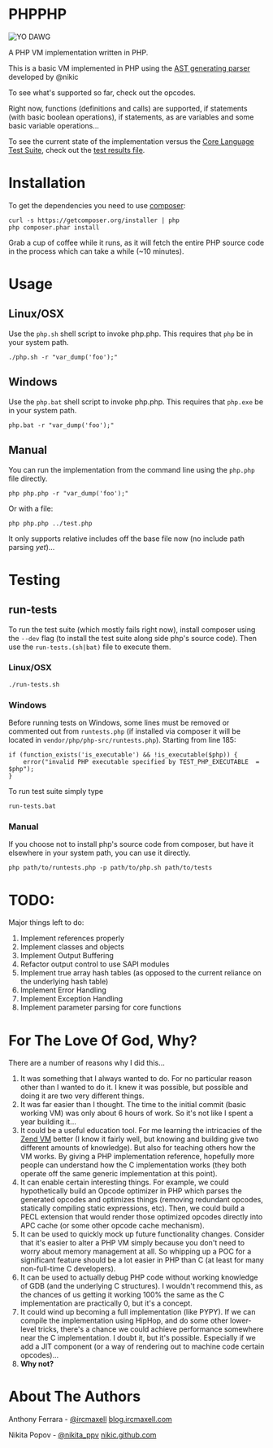 PHPPHP
======

![YO DAWG](http://i.stack.imgur.com/JarJ0.jpg)

A PHP VM implementation written in PHP.

This is a basic VM implemented in PHP using the [AST generating parser](https://github.com/nikic/PHP-Parser) developed by @nikic

To see what's supported so far, check out the opcodes.

Right now, functions (definitions and calls) are supported, if statements (with basic boolean operations), if statements, as are variables and some basic variable operations...

To see the current state of the implementation versus the [Core Language Test Suite](https://github.com/php/php-src/tree/master/tests/lang), check out the [test results file](https://github.com/ircmaxell/PHPPHP/blob/master/test-results.html.md).

Installation
============

To get the dependencies you need to use [composer](http://getcomposer.org):

    curl -s https://getcomposer.org/installer | php
    php composer.phar install

Grab a cup of coffee while it runs, as it will fetch the entire PHP source code in the process which can take a while (~10 minutes).

Usage
=====

## Linux/OSX
Use the `php.sh` shell script to invoke php.php. This requires that `php` be in your system path.

    ./php.sh -r "var_dump('foo');"

## Windows
Use the `php.bat` shell script to invoke php.php. This requires that `php.exe` be in your system path.

    php.bat -r "var_dump('foo');"

## Manual
You can run the implementation from the command line using the `php.php` file directly.

    php php.php -r "var_dump('foo');"

Or with a file:

    php php.php ../test.php

It only supports relative includes off the base file now (no include path parsing *yet*)...

Testing
=======

## run-tests
To run the test suite (which mostly fails right now), install composer using the `--dev` flag (to install the test suite along side php's source code). Then use the `run-tests.(sh|bat)` file to execute them.

### Linux/OSX

    ./run-tests.sh

### Windows
Before running tests on Windows, some lines must be removed or commented out from `runtests.php` (if installed via composer it will be located in `vendor/php/php-src/runtests.php`). Starting from line 185:

    if (function_exists('is_executable') && !is_executable($php)) {
        error("invalid PHP executable specified by TEST_PHP_EXECUTABLE  = $php");
    }

To run test suite simply type

    run-tests.bat

### Manual

If you choose not to install php's source code from composer, but have it elsewhere in your system path, you can use it directly.

    php path/to/runtests.php -p path/to/php.sh path/to/tests

TODO:
=====
Major things left to do:

1. Implement references properly
2. Implement classes and objects
3. Implement Output Buffering
4. Refactor output control to use SAPI modules
5. Implement true array hash tables (as opposed to the current reliance on the underlying hash table)
6. Implement Error Handling
7. Implement Exception Handling
8. Implement parameter parsing for core functions

For The Love Of God, Why?
=========================

There are a number of reasons why I did this...

1. It was something that I always wanted to do. For no particular reason other than I wanted to do it. I knew it was possible, but possible and doing it are two very different things.
2. It was far easier than I thought. The time to the initial commit (basic working VM) was only about 6 hours of work. So it's not like I spent a year building it...
3. It could be a useful education tool. For me learning the intricacies of the [Zend VM](http://lxr.php.net/xref/PHP_TRUNK/Zend/) better (I know it fairly well, but knowing and building give two different amounts of knowledge). But also for teaching others how the VM works. By giving a PHP implementation reference, hopefully more people can understand how the C implementation works (they both operate off the same generic implementation at this point).
4. It can enable certain interesting things. For example, we could hypothetically build an Opcode optimizer in PHP which parses the generated opcodes and optimizes things (removing redundant opcodes, statically compiling static expressions, etc). Then, we could build a PECL extension that would render those optimized opcodes directly into APC cache (or some other opcode cache mechanism).
5. It can be used to quickly mock up future functionality changes. Consider that it's easier to alter a PHP VM simply because you don't need to worry about memory management at all. So whipping up a POC for a significant feature should be a lot easier in PHP than C (at least for many non-full-time C developers).
6. It can be used to actually debug PHP code without working knowledge of GDB (and the underlying C structures). I wouldn't recommend this, as the chances of us getting it working 100% the same as the C implementation are practically 0, but it's a concept.
7. It could wind up becoming a full implementation (like PYPY). If we can compile the implementation using HipHop, and do some other lower-level tricks, there's a chance we could achieve performance somewhere near the C implementation. I doubt it, but it's possible. Especially if we add a JIT component (or a way of rendering out to machine code certain opcodes)...
8. **Why not?**

About The Authors
=================

Anthony Ferrara - [@ircmaxell](https://twitter.com/ircmaxell) [blog.ircmaxell.com](http://blog.ircmaxell.com)

Nikita Popov - [@nikita_ppv](https://twitter.com/nikita_ppv) [nikic.github.com](http://nikic.github.com/)
